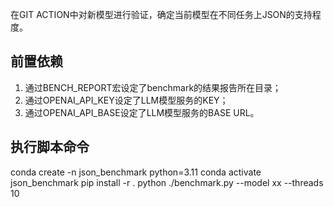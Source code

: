 
在GIT ACTION中对新模型进行验证，确定当前模型在不同任务上JSON的支持程度。

## 前置依赖
1. 通过BENCH_REPORT宏设定了benchmark的结果报告所在目录；
2. 通过OPENAI_API_KEY设定了LLM模型服务的KEY；
3. 通过OPENAI_API_BASE设定了LLM模型服务的BASE URL。

## 执行脚本命令
conda create -n json_benchmark python=3.11
conda activate json_benchmark
pip install -r .
python ./benchmark.py --model xx --threads 10
